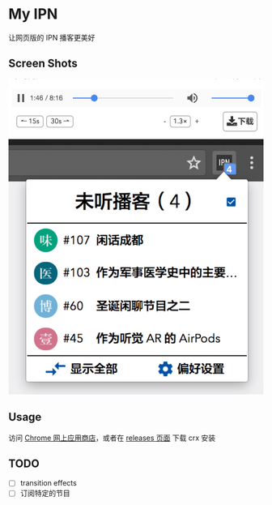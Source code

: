 # My IPN
让网页版的 IPN 播客更美好

## Screen Shots
![player](https://raw.githubusercontent.com/eric6356/myipn/master/screenshots/player.png)
![podcastList](https://raw.githubusercontent.com/eric6356/myipn/master/screenshots/podcastList.png)


## Usage
访问 [Chrome 网上应用商店](https://chrome.google.com/webstore/detail/my-ipn/ajhgfeoabcehhmfimiljkihnifbkhnkk)，或者在 [releases 页面](https://github.com/eric6356/myipn/releases) 下载 crx 安装

## TODO
- [ ] transition effects
- [ ] 订阅特定的节目
